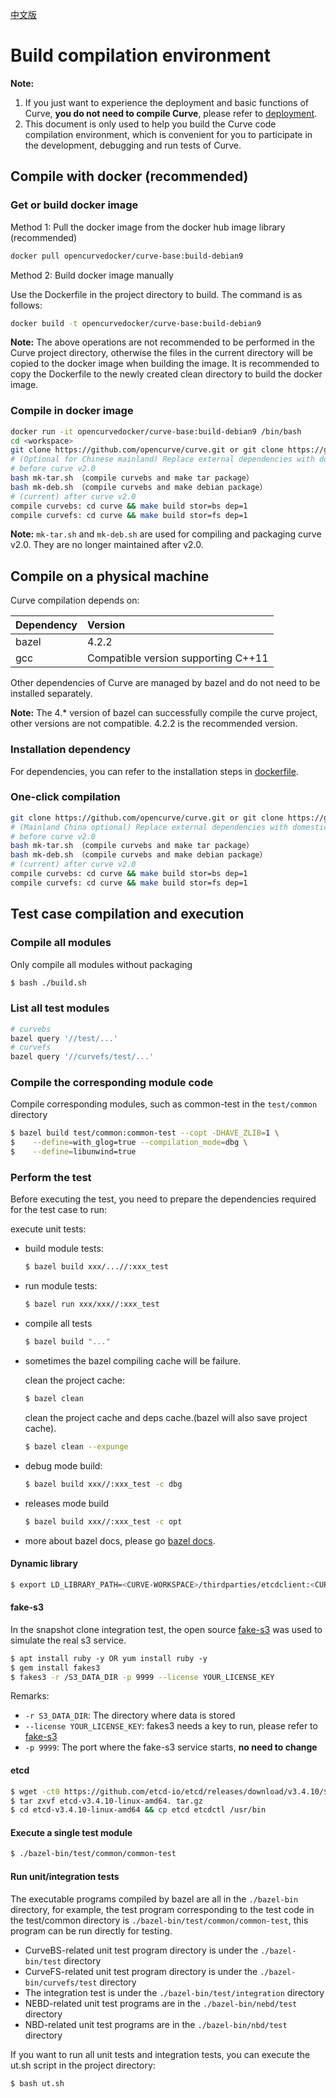 [中文版](../cn/build_and_run.md)

# Build compilation environment

**Note:**
1. If you just want to experience the deployment and basic functions of Curve, **you do not need to compile Curve**, please refer to [deployment](https://github.com/opencurve/curveadm/wiki).
2. This document is only used to help you build the Curve code compilation environment, which is convenient for you to participate in the development, debugging and run tests of Curve.

## Compile with docker (recommended)

### Get or build docker image

Method 1: Pull the docker image from the docker hub image library (recommended)

```bash
docker pull opencurvedocker/curve-base:build-debian9
```

Method 2: Build docker image manually

Use the Dockerfile in the project directory to build. The command is as follows:

```bash
docker build -t opencurvedocker/curve-base:build-debian9
```

**Note:** The above operations are not recommended to be performed in the Curve project directory, otherwise the files in the current directory will be copied to the docker image when building the image. It is recommended to copy the Dockerfile to the newly created clean directory to build the docker image.

### Compile in docker image

```bash
docker run -it opencurvedocker/curve-base:build-debian9 /bin/bash
cd <workspace>
git clone https://github.com/opencurve/curve.git or git clone https://gitee.com/mirrors/curve.git
# (Optional for Chinese mainland) Replace external dependencies with domestic download points or mirror warehouses, which can speed up compilation： bash replace-curve-repo.sh
# before curve v2.0
bash mk-tar.sh （compile curvebs and make tar package）
bash mk-deb.sh （compile curvebs and make debian package）
# (current) after curve v2.0
compile curvebs: cd curve && make build stor=bs dep=1
compile curvefs: cd curve && make build stor=fs dep=1
```

**Note:** `mk-tar.sh` and `mk-deb.sh` are used for compiling and packaging curve v2.0. They are no longer maintained after v2.0.

## Compile on a physical machine

Curve compilation depends on:

| Dependency | Version |
|:-- |:-- |
| bazel | 4.2.2 |
| gcc   | Compatible version supporting C++11 |

Other dependencies of Curve are managed by bazel and do not need to be installed separately.

**Note:** The 4.* version of bazel can successfully compile the curve project, other versions are not compatible.
4.2.2 is the recommended version.

### Installation dependency

For dependencies, you can refer to the installation steps in [dockerfile](../../docker/debian9/compile/Dockerfile).

### One-click compilation

```bash
git clone https://github.com/opencurve/curve.git or git clone https://gitee.com/mirrors/curve.git
# (Mainland China optional) Replace external dependencies with domestic download points or mirror warehouses, which can speed up compilation： bash replace-curve-repo.sh
# before curve v2.0
bash mk-tar.sh （compile curvebs and make tar package）
bash mk-deb.sh （compile curvebs and make debian package）
# (current) after curve v2.0
compile curvebs: cd curve && make build stor=bs dep=1
compile curvefs: cd curve && make build stor=fs dep=1
```

## Test case compilation and execution

### Compile all modules

Only compile all modules without packaging

```bash
$ bash ./build.sh
```

### List all test modules

```bash
# curvebs
bazel query '//test/...'
# curvefs
bazel query '//curvefs/test/...'
```

### Compile the corresponding module code

Compile corresponding modules, such as common-test in the `test/common` directory

```bash
$ bazel build test/common:common-test --copt -DHAVE_ZLIB=1 \
$    --define=with_glog=true --compilation_mode=dbg \
$    --define=libunwind=true
```

### Perform the test

Before executing the test, you need to prepare the dependencies required for the test case to run:

execute unit tests:
- build module tests:
  ```bash
  $ bazel build xxx/...//:xxx_test
  ```

- run module tests:

  ```bash
  $ bazel run xxx/xxx//:xxx_test
  ```

- compile all tests

  ```bash
  $ bazel build "..."
  ```

- sometimes the bazel compiling cache will be failure.

  clean the project cache:
  ```bash
  $ bazel clean
  ```

  clean the project cache and deps cache.(bazel will also save project cache).
  ```bash
  $ bazel clean --expunge
  ```

- debug mode build:
  ```bash
  $ bazel build xxx//:xxx_test -c dbg
  ```

- releases mode build
  ```bash
  $ bazel build xxx//:xxx_test -c opt
  ```

- more about bazel docs, please go [bazel docs](https://bazel.build/docs).

#### Dynamic library

```bash
$ export LD_LIBRARY_PATH=<CURVE-WORKSPACE>/thirdparties/etcdclient:<CURVE-WORKSPACE>/thirdparties/aws-sdk/usr/lib:/usr/local/lib:${LD_LIBRARY_PATH}
```

#### fake-s3

In the snapshot clone integration test, the open source [fake-s3](https://github.com/jubos/fake-s3) was used to simulate the real s3 service.

```bash
$ apt install ruby ​​-y OR yum install ruby ​​-y
$ gem install fakes3
$ fakes3 -r /S3_DATA_DIR -p 9999 --license YOUR_LICENSE_KEY
```

Remarks:

- `-r S3_DATA_DIR`: The directory where data is stored
- `--license YOUR_LICENSE_KEY`: fakes3 needs a key to run, please refer to [fake-s3](https://github.com/jubos/fake-s3)
- `-p 9999`: The port where the fake-s3 service starts, **no need to change**

#### etcd

```bash
$ wget -ct0 https://github.com/etcd-io/etcd/releases/download/v3.4.10/$ etcd-v3.4.10-linux-amd64.tar.gz
$ tar zxvf etcd-v3.4.10-linux-amd64. tar.gz
$ cd etcd-v3.4.10-linux-amd64 && cp etcd etcdctl /usr/bin
```

#### Execute a single test module

```bash
$ ./bazel-bin/test/common/common-test
```

#### Run unit/integration tests

The executable programs compiled by bazel are all in the `./bazel-bin` directory, for example, the test program corresponding to the test code in the test/common directory is `./bazel-bin/test/common/common-test`, this program can be run directly for testing.
- CurveBS-related unit test program directory is under the `./bazel-bin/test` directory
- CurveFS-related unit test program directory is under the `./bazel-bin/curvefs/test` directory
- The integration test is under the `./bazel-bin/test/integration` directory
- NEBD-related unit test programs are in the `./bazel-bin/nebd/test` directory
- NBD-related unit test programs are in the `./bazel-bin/nbd/test` directory

If you want to run all unit tests and integration tests, you can execute the ut.sh script in the project directory:

```bash
$ bash ut.sh
```
